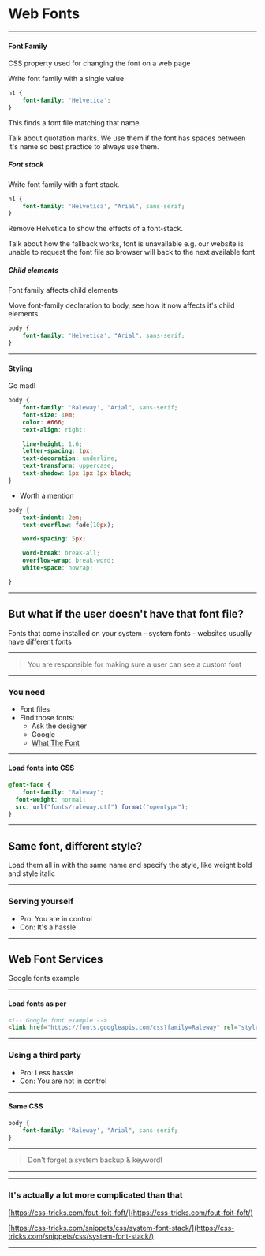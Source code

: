 # Web Fonts

---

#### Font Family

CSS property used for changing the font on a web page

Write font family with a single value
```css
h1 {
    font-family: 'Helvetica';
}
```

This finds a font file matching that name.

Talk about quotation marks. We use them if the font has spaces between it's name so best practice to always use them.

##### Font stack

Write font family with a font stack.
```css
h1 {
    font-family: 'Helvetica', "Arial", sans-serif;
}
```
Remove Helvetica to show the effects of a font-stack.

Talk about how the fallback works, font is unavailable e.g. our website is unable to request the font file so browser will back to the next available font

##### Child elements
Font family affects child elements

Move font-family declaration to body, see how it now affects it's child elements.

```css
body {
    font-family: 'Helvetica', "Arial", sans-serif;
}
```

---

#### Styling

Go mad!


```css
body {
    font-family: 'Raleway', "Arial", sans-serif;
    font-size: 1em;
    color: #666;
    text-align: right;

    line-height: 1.6;
    letter-spacing: 1px;
    text-decoration: underline;
    text-transform: uppercase;
    text-shadow: 1px 1px 1px black;
}
```

- Worth a mention


```css
body {
    text-indent: 2em;
    text-overflow: fade(10px);

    word-spacing: 5px;

    word-break: break-all;
    overflow-wrap: break-word;
    white-space: nowrap;

}
```

---

## But what if the user doesn't have that font file?


Fonts that come installed on your system - system fonts - websites usually have different fonts

---

>You are responsible for making sure a user can see a custom font

---

### You need

- Font files
- Find those fonts:
    - Ask the designer
    - Google
    - [What The Font](https://www.myfonts.com/WhatTheFont/)

---

#### Load fonts into CSS



```css
@font-face {
    font-family: 'Raleway';
  font-weight: normal;
  src: url("fonts/raleway.otf") format("opentype");
}
```


---

## Same font, different style?


Load them all in with the same name and specify the style, like weight bold and style italic

---

### Serving yourself

- Pro: You are in control
- Con: It's a hassle

---

## Web Font Services


Google fonts example

---

#### Load fonts as per



```html
<!-- Google font example -->
<link href="https://fonts.googleapis.com/css?family=Raleway" rel="stylesheet">
```


---

### Using a third party

- Pro: Less hassle
- Con: You are not in control

---

#### Same CSS



```css
body {
    font-family: 'Raleway', "Arial", sans-serif;
}
```


---

> Don't forget a system backup & keyword!

---


---

### It's actually a lot more complicated than that

[https://css-tricks.com/fout-foit-foft/](https://css-tricks.com/fout-foit-foft/)

[https://css-tricks.com/snippets/css/system-font-stack/](https://css-tricks.com/snippets/css/system-font-stack/)

---
